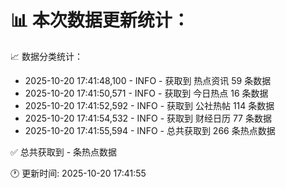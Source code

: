 📊 本次数据更新统计：
==========================

📈 数据分类统计：
- 2025-10-20 17:41:48,100 - INFO - 获取到 热点资讯 59 条数据
- 2025-10-20 17:41:50,571 - INFO - 获取到 今日热点 16 条数据
- 2025-10-20 17:41:52,592 - INFO - 获取到 公社热帖 114 条数据
- 2025-10-20 17:41:54,532 - INFO - 获取到 财经日历 77 条数据
- 2025-10-20 17:41:55,594 - INFO - 总共获取到 266 条热点数据

✅ 总共获取到 - 条热点数据

🕐 更新时间: 2025-10-20 17:41:55
